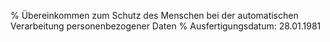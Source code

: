 % Übereinkommen zum Schutz des Menschen bei der automatischen Verarbeitung personenbezogener Daten
% Ausfertigungsdatum: 28.01.1981
 